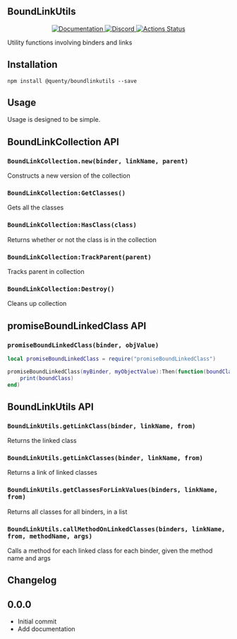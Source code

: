 ## BoundLinkUtils
<div align="center">
  <a href="http://quenty.github.io/api/">
    <img src="https://img.shields.io/badge/docs-website-green.svg" alt="Documentation" />
  </a>
  <a href="https://discord.gg/mhtGUS8">
    <img src="https://img.shields.io/badge/discord-nevermore-blue.svg" alt="Discord" />
  </a>
  <a href="https://github.com/Quenty/NevermoreEngine/actions">
    <img src="https://github.com/Quenty/NevermoreEngine/workflows/luacheck/badge.svg" alt="Actions Status" />
  </a>
</div>

Utility functions involving binders and links

## Installation
```
npm install @quenty/boundlinkutils --save
```

## Usage
Usage is designed to be simple.

## BoundLinkCollection API

### `BoundLinkCollection.new(binder, linkName, parent)`
Constructs a new version of the collection

### `BoundLinkCollection:GetClasses()`
Gets all the classes

### `BoundLinkCollection:HasClass(class)`
Returns whether or not the class is in the collection

### `BoundLinkCollection:TrackParent(parent)`
Tracks parent in collection

### `BoundLinkCollection:Destroy()`
Cleans up collection

## promiseBoundLinkedClass API

### `promiseBoundLinkedClass(binder, objValue)`

```lua
local promiseBoundLinkedClass = require("promiseBoundLinkedClass")

promiseBoundLinkedClass(myBinder, myObjectValue):Then(function(boundClass)
    print(boundClass)
end)
```

## BoundLinkUtils API

### `BoundLinkUtils.getLinkClass(binder, linkName, from)`
Returns the linked class

### `BoundLinkUtils.getLinkClasses(binder, linkName, from)`
Returns a link of linked classes

### `BoundLinkUtils.getClassesForLinkValues(binders, linkName, from)`
Returns all classes for all binders, in a list

### `BoundLinkUtils.callMethodOnLinkedClasses(binders, linkName, from, methodName, args)`
Calls a method for each linked class for each binder, given the method name and args

## Changelog

## 0.0.0
- Initial commit
- Add documentation